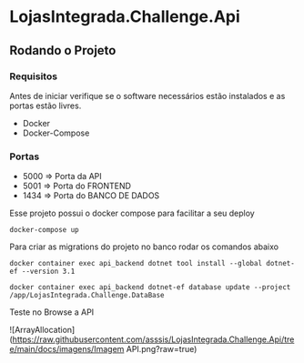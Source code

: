 # LojasIntegrada.Challenge.Api

## Rodando o Projeto

### Requisitos

Antes de iniciar verifique se o software necessários estão instalados e as portas estão livres.

* Docker
* Docker-Compose

### Portas
* 5000 => Porta da API
* 5001 => Porta do FRONTEND
* 1434 => Porta do BANCO DE DADOS

Esse projeto possui o docker compose para facilitar a seu deploy

`docker-compose up`

Para criar as migrations do projeto no banco rodar os comandos abaixo

`docker container exec api_backend dotnet tool install --global dotnet-ef --version 3.1`

`docker container exec api_backend dotnet-ef database update --project /app/LojasIntegrada.Challenge.DataBase`

Teste no Browse a API

![ArrayAllocation](https://raw.githubusercontent.com/asssis/LojasIntegrada.Challenge.Api/tree/main/docs/imagens/Imagem API.png?raw=true) 